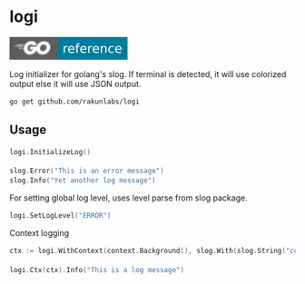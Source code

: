 # logi

[![Go PKG](https://raw.githubusercontent.com/rakunlabs/.github/main/assets/badges/gopkg.svg)](https://pkg.go.dev/github.com/rakunlabs/logi)

Log initializer for golang's slog.
If terminal is detected, it will use colorized output else it will use JSON output.

```sh
go get github.com/rakunlabs/logi
```

## Usage

```go
logi.InitializeLog()

slog.Error("This is an error message")
slog.Info("Yet another log message")
```

For setting global log level, uses level parse from slog package.

```go
logi.SetLogLevel("ERROR")
```

Context logging

```go
ctx := logi.WithContext(context.Background(), slog.With(slog.String("component", "example")))

logi.Ctx(ctx).Info("This is a log message")
```
